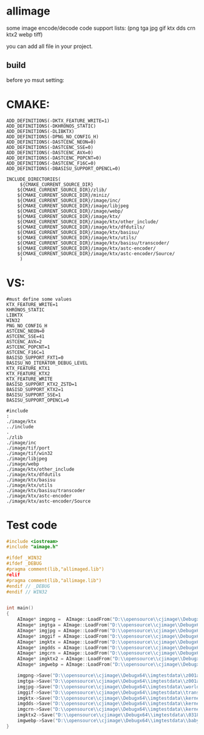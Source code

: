 # allimage
some image encode/decode code
support lists:
(png 
tga 
jpg 
gif 
ktx 
dds 
crn 
ktx2
webp
tiff)

you can add  all file in  your project.

## build 

before  yo msut  setting:

# CMAKE:
	ADD_DEFINITIONS(-DKTX_FEATURE_WRITE=1)
	ADD_DEFINITIONS(-DKHRONOS_STATIC)
	ADD_DEFINITIONS(-DLIBKTX)
	ADD_DEFINITIONS(-DPNG_NO_CONFIG_H)
	ADD_DEFINITIONS(-DASTCENC_NEON=0)
	ADD_DEFINITIONS(-DASTCENC_SSE=0)
	ADD_DEFINITIONS(-DASTCENC_AVX=0)
	ADD_DEFINITIONS(-DASTCENC_POPCNT=0)
	ADD_DEFINITIONS(-DASTCENC_F16C=0)
	ADD_DEFINITIONS(-DBASISU_SUPPORT_OPENCL=0)
	
	INCLUDE_DIRECTORIES(                  
	     ${CMAKE_CURRENT_SOURCE_DIR}
	    ${CMAKE_CURRENT_SOURCE_DIR}/zlib/
	    ${CMAKE_CURRENT_SOURCE_DIR}/miniz/
		${CMAKE_CURRENT_SOURCE_DIR}/image/inc/
		${CMAKE_CURRENT_SOURCE_DIR}/image/libjpeg
		${CMAKE_CURRENT_SOURCE_DIR}/image/webp/
		${CMAKE_CURRENT_SOURCE_DIR}/image/ktx/
		${CMAKE_CURRENT_SOURCE_DIR}/image/ktx/other_include/
		${CMAKE_CURRENT_SOURCE_DIR}/image/ktx/dfdutils/
		${CMAKE_CURRENT_SOURCE_DIR}/image/ktx/basisu/
		${CMAKE_CURRENT_SOURCE_DIR}/image/ktx/utils/
		${CMAKE_CURRENT_SOURCE_DIR}/image/ktx/basisu/transcoder/
		${CMAKE_CURRENT_SOURCE_DIR}/image/ktx/astc-encoder/
		${CMAKE_CURRENT_SOURCE_DIR}/image/ktx/astc-encoder/Source/
	     )

# VS:
	#must define some values
	KTX_FEATURE_WRITE=1
	KHRONOS_STATIC
	LIBKTX
	WIN32
	PNG_NO_CONFIG_H
	ASTCENC_NEON=0
	ASTCENC_SSE=41
	ASTCENC_AVX=2
	ASTCENC_POPCNT=1
	ASTCENC_F16C=1
	BASISD_SUPPORT_FXT1=0
	BASISU_NO_ITERATOR_DEBUG_LEVEL
	KTX_FEATURE_KTX1
	KTX_FEATURE_KTX2
	KTX_FEATURE_WRITE
	BASISD_SUPPORT_KTX2_ZSTD=1
	BASISD_SUPPORT_KTX2=1
	BASISU_SUPPORT_SSE=1
	BASISU_SUPPORT_OPENCL=0
	
	#include
	:
	./image/ktx
	../include
	.
	./zlib
	./image/inc
	./image/tif/port
	./image/tif/win32
	./image/libjpeg
	./image/webp
	./image/ktx/other_include
	./image/ktx/dfdutils
	./image/ktx/basisu
	./image/ktx/utils
	./image/ktx/basisu/transcoder
	./image/ktx/astc-encoder
	./image/ktx/astc-encoder/Source



# Test code

```c++
#include <iostream>
#include "aimage.h"

#ifdef _WIN32  
#ifdef _DEBUG
#pragma comment(lib,"allimaged.lib")
#elif
#pragma comment(lib,"allimage.lib")
#endif // _DEBUG
#endif // WIN32


int main()
{
    AImage* imgpng =  AImage::LoadFrom("D:\\opensource\\cjimage\\Debugx64\\imgtestdata\\z001.png");
    AImage* imgtga = AImage::LoadFrom("D:\\opensource\\cjimage\\Debugx64\\imgtestdata\\z001.tga");
    AImage* imgjpg = AImage::LoadFrom("D:\\opensource\\cjimage\\Debugx64\\imgtestdata\\world.jpg");
    AImage* imggif = AImage::LoadFrom("D:\\opensource\\cjimage\\Debugx64\\imgtestdata\\transgif.gif");
    AImage* imgktx = AImage::LoadFrom("D:\\opensource\\cjimage\\Debugx64\\imgtestdata\\kernel_ktx.ktx");
    AImage* imgdds = AImage::LoadFrom("D:\\opensource\\cjimage\\Debugx64\\imgtestdata\\kernel_ktx.dds");
    AImage* imgcrn = AImage::LoadFrom("D:\\opensource\\cjimage\\Debugx64\\imgtestdata\\kernel_ktx.crn");
    AImage* imgktx2 = AImage::LoadFrom("D:\\opensource\\cjimage\\Debugx64\\imgtestdata\\0318_img0.ktx2");
    AImage* imgwebp = AImage::LoadFrom("D:\\opensource\\cjimage\\Debugx64\\imgtestdata\\baby_tux.webp"); 

    imgpng->Save("D:\\opensource\\cjimage\\Debugx64\\imgtestdata\\z001a.png", AImageEncodeType::ePNG);
    imgtga->Save("D:\\opensource\\cjimage\\Debugx64\\imgtestdata\\z001a.tga", AImageEncodeType::eTGA);
    imgjpg->Save("D:\\opensource\\cjimage\\Debugx64\\imgtestdata\\worlda.jpg", AImageEncodeType::eJPG);
    imggif->Save("D:\\opensource\\cjimage\\Debugx64\\imgtestdata\\transgifa.gif", AImageEncodeType::eGIF);
    imgktx->Save("D:\\opensource\\cjimage\\Debugx64\\imgtestdata\\kernel_ktxa.ktx", AImageEncodeType::eKTX);
    imgdds->Save("D:\\opensource\\cjimage\\Debugx64\\imgtestdata\\kernel_ktxa.dds", AImageEncodeType::eDDS);
    imgcrn->Save("D:\\opensource\\cjimage\\Debugx64\\imgtestdata\\kernel_ktxa.crn", AImageEncodeType::eCRN);
    imgktx2->Save("D:\\opensource\\cjimage\\Debugx64\\imgtestdata\\0318_img0a.ktx2", AImageEncodeType::eKTX2);
    imgwebp->Save("D:\\opensource\\cjimage\\Debugx64\\imgtestdata\\baby_tuxa.webp", AImageEncodeType::eWEBP);
}


```

